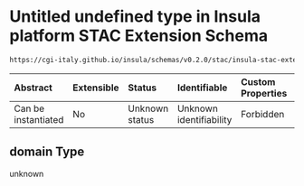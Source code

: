 # Untitled undefined type in Insula platform STAC Extension Schema

```txt
https://cgi-italy.github.io/insula/schemas/v0.2.0/stac/insula-stac-extension.schema.json#/examples/0/insula:metadata/bands/0/domain
```



| Abstract            | Extensible | Status         | Identifiable            | Custom Properties | Additional Properties | Access Restrictions | Defined In                                                                                                   |
| :------------------ | :--------- | :------------- | :---------------------- | :---------------- | :-------------------- | :------------------ | :----------------------------------------------------------------------------------------------------------- |
| Can be instantiated | No         | Unknown status | Unknown identifiability | Forbidden         | Allowed               | none                | [insula-stac-extension.schema.json\*](schemas/stac/insula-stac-extension.schema.json "open original schema") |

## domain Type

unknown
